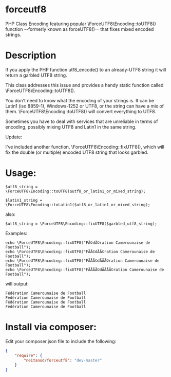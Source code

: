 forceutf8
=========

PHP Class Encoding featuring popular \ForceUTF8\Encoding::toUTF8() function --formerly known as forceUTF8()-- that fixes mixed encoded strings.

Description
===========

If you apply the PHP function utf8_encode() to an already-UTF8 string it will return a garbled UTF8 string.

This class addresses this issue and provides a handy static function called \ForceUTF8\Encoding::toUTF8().

You don't need to know what the encoding of your strings is. It can be Latin1 (iso 8859-1), Windows-1252 or UTF8, or the string can have a mix of them. \ForceUTF8\Encoding::toUTF8() will convert everything to UTF8.

Sometimes you have to deal with services that are unreliable in terms of encoding, possibly mixing UTF8 and Latin1 in the same string.

Update:

I've included another function, \ForceUTF8\Encoding::fixUTF8(), which will fix the double (or multiple) encoded UTF8 string that looks garbled.

Usage:
======

    $utf8_string = \ForceUTF8\Encoding::toUTF8($utf8_or_latin1_or_mixed_string);

    $latin1_string = \ForceUTF8\Encoding::toLatin1($utf8_or_latin1_or_mixed_string);

also:

    $utf8_string = \ForceUTF8\Encoding::fixUTF8($garbled_utf8_string);

Examples:

    echo \ForceUTF8\Encoding::fixUTF8("FÃ©dÃ©ration Camerounaise de Football");
    echo \ForceUTF8\Encoding::fixUTF8("FÃÃ©dÃÃ©ration Camerounaise de Football");
    echo \ForceUTF8\Encoding::fixUTF8("FÃÃÃ©dÃÃÃ©ration Camerounaise de Football");
    echo \ForceUTF8\Encoding::fixUTF8("FÃÃÃÃ©dÃÃÃÃ©ration Camerounaise de Football");

will output:

    Fédération Camerounaise de Football
    Fédération Camerounaise de Football
    Fédération Camerounaise de Football
    Fédération Camerounaise de Football

Install via composer:
=====================
Edit your composer.json file to include the following:

```json
{
    "require": {
        "neitanod/forceutf8": "dev-master"
    }
}
```
